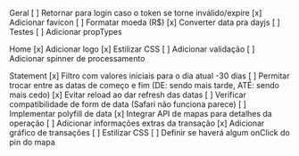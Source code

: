 Geral
[ ] Retornar para login caso o token se torne inválido/expire
[x] Adicionar favicon
[ ] Formatar moeda (R\$)
[x] Converter data pra dayjs
[ ] Testes
[ ] Adicionar propTypes

Home
[x] Adicionar logo
[x] Estilizar CSS
[ ] Adicionar validação
[ ] Adicionar spinner de processamento

Statement
[x] Filtro com valores iniciais para o dia atual -30 dias
[ ] Permitar trocar entre as datas de começo e fim (DE: sendo mais tarde, ATÉ: sendo mais cedo)
[x] Evitar reload ao dar refresh das datas
[ ] Verificar compatibilidade de form de data (Safari não funciona parece)
[ ] Implementar polyfill de data
[x] Integrar API de mapas para detalhes da operação
[ ] Adicionar informações extras da transação
[x] Adicionar gráfico de transações
[ ] Estilizar CSS
[ ] Definir se haverá algum onClick do pin do mapa
